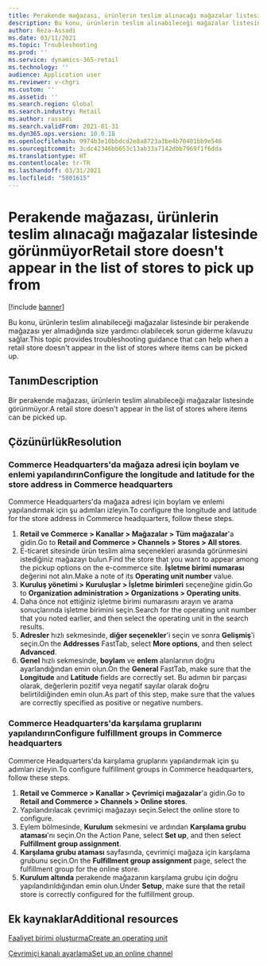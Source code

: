 ```yaml
---
title: Perakende mağazası, ürünlerin teslim alınacağı mağazalar listesinde görünmüyor
description: Bu konu, ürünlerin teslim alınabileceği mağazalar listesinde bir perakende mağazası yer almadığında size yardımcı olabilecek sorun giderme kılavuzu sağlar.
author: Reza-Assadi
ms.date: 03/11/2021
ms.topic: Troubleshooting
ms.prod: ''
ms.service: dynamics-365-retail
ms.technology: ''
audience: Application user
ms.reviewer: v-chgri
ms.custom: ''
ms.assetid: ''
ms.search.region: Global
ms.search.industry: Retail
ms.author: rassadi
ms.search.validFrom: 2021-01-31
ms.dyn365.ops.version: 10.0.18
ms.openlocfilehash: 9974b3e10bbdcd2e8a8723a3be4b70401bb9e546
ms.sourcegitcommit: 3cdc42346bb653c13ab33a7142dbb7969f1f6dda
ms.translationtype: HT
ms.contentlocale: tr-TR
ms.lasthandoff: 03/31/2021
ms.locfileid: "5801615"
---
```

# <a name="retail-store-doesnt-appear-in-the-list-of-stores-to-pick-up-from"></a><span data-ttu-id="54a4e-103">Perakende mağazası, ürünlerin teslim alınacağı mağazalar listesinde görünmüyor</span><span class="sxs-lookup"><span data-stu-id="54a4e-103">Retail store doesn't appear in the list of stores to pick up from</span></span>

[!include [banner](../../includes/banner.md)]

<span data-ttu-id="54a4e-104">Bu konu, ürünlerin teslim alınabileceği mağazalar listesinde bir perakende mağazası yer almadığında size yardımcı olabilecek sorun giderme kılavuzu sağlar.</span><span class="sxs-lookup"><span data-stu-id="54a4e-104">This topic provides troubleshooting guidance that can help when a retail store doesn't appear in the list of stores where items can be picked up.</span></span>

## <a name="description"></a><span data-ttu-id="54a4e-105">Tanım</span><span class="sxs-lookup"><span data-stu-id="54a4e-105">Description</span></span>

<span data-ttu-id="54a4e-106">Bir perakende mağazası, ürünlerin teslim alınabileceği mağazalar listesinde görünmüyor.</span><span class="sxs-lookup"><span data-stu-id="54a4e-106">A retail store doesn't appear in the list of stores where items can be picked up.</span></span>

## <a name="resolution"></a><span data-ttu-id="54a4e-107">Çözünürlük</span><span class="sxs-lookup"><span data-stu-id="54a4e-107">Resolution</span></span>

### <a name="configure-the-longitude-and-latitude-for-the-store-address-in-commerce-headquarters"></a><span data-ttu-id="54a4e-108">Commerce Headquarters'da mağaza adresi için boylam ve enlemi yapılandırın</span><span class="sxs-lookup"><span data-stu-id="54a4e-108">Configure the longitude and latitude for the store address in Commerce headquarters</span></span>

<span data-ttu-id="54a4e-109">Commerce Headquarters'da mağaza adresi için boylam ve enlemi yapılandırmak için şu adımları izleyin.</span><span class="sxs-lookup"><span data-stu-id="54a4e-109">To configure the longitude and latitude for the store address in Commerce headquarters, follow these steps.</span></span>

1. <span data-ttu-id="54a4e-110">**Retail ve Commerce \> Kanallar \> Mağazalar \> Tüm mağazalar**'a gidin.</span><span class="sxs-lookup"><span data-stu-id="54a4e-110">Go to **Retail and Commerce \> Channels \> Stores \> All stores**.</span></span>
1. <span data-ttu-id="54a4e-111">E-ticaret sitesinde ürün teslim alma seçenekleri arasında görünmesini istediğiniz mağazayı bulun.</span><span class="sxs-lookup"><span data-stu-id="54a4e-111">Find the store that you want to appear among the pickup options on the e-commerce site.</span></span> <span data-ttu-id="54a4e-112">**İşletme birimi numarası** değerini not alın.</span><span class="sxs-lookup"><span data-stu-id="54a4e-112">Make a note of its **Operating unit number** value.</span></span>
1. <span data-ttu-id="54a4e-113">**Kuruluş yönetimi \> Kuruluşlar \> İşletme birimleri** seçeneğine gidin.</span><span class="sxs-lookup"><span data-stu-id="54a4e-113">Go to **Organization administration \> Organizations \> Operating units**.</span></span>
1. <span data-ttu-id="54a4e-114">Daha önce not ettiğiniz işletme birimi numarasını arayın ve arama sonuçlarında işletme birimini seçin.</span><span class="sxs-lookup"><span data-stu-id="54a4e-114">Search for the operating unit number that you noted earlier, and then select the operating unit in the search results.</span></span>
1. <span data-ttu-id="54a4e-115">**Adresler** hızlı sekmesinde, **diğer seçenekler**'i seçin ve sonra **Gelişmiş**'i seçin.</span><span class="sxs-lookup"><span data-stu-id="54a4e-115">On the **Addresses** FastTab, select **More options**, and then select **Advanced**.</span></span>
1. <span data-ttu-id="54a4e-116">**Genel** hızlı sekmesinde, **boylam** ve **enlem** alanlarının doğru ayarlandığından emin olun.</span><span class="sxs-lookup"><span data-stu-id="54a4e-116">On the **General** FastTab, make sure that the **Longitude** and **Latitude** fields are correctly set.</span></span> <span data-ttu-id="54a4e-117">Bu adımın bir parçası olarak, değerlerin pozitif veya negatif sayılar olarak doğru belirtildiğinden emin olun.</span><span class="sxs-lookup"><span data-stu-id="54a4e-117">As part of this step, make sure that the values are correctly specified as positive or negative numbers.</span></span>

### <a name="configure-fulfillment-groups-in-commerce-headquarters"></a><span data-ttu-id="54a4e-118">Commerce Headquarters'da karşılama gruplarını yapılandırın</span><span class="sxs-lookup"><span data-stu-id="54a4e-118">Configure fulfillment groups in Commerce headquarters</span></span>

<span data-ttu-id="54a4e-119">Commerce Headquarters'da karşılama gruplarını yapılandırmak için şu adımları izleyin.</span><span class="sxs-lookup"><span data-stu-id="54a4e-119">To configure fulfillment groups in Commerce headquarters, follow these steps.</span></span>

1. <span data-ttu-id="54a4e-120">**Retail ve Commerce \> Kanallar \> Çevrimiçi mağazalar**'a gidin.</span><span class="sxs-lookup"><span data-stu-id="54a4e-120">Go to **Retail and Commerce \> Channels \> Online stores**.</span></span>
1. <span data-ttu-id="54a4e-121">Yapılandırılacak çevrimiçi mağazayı seçin.</span><span class="sxs-lookup"><span data-stu-id="54a4e-121">Select the online store to configure.</span></span>
1. <span data-ttu-id="54a4e-122">Eylem bölmesinde, **Kurulum** sekmesini ve ardından **Karşılama grubu ataması**'nı seçin.</span><span class="sxs-lookup"><span data-stu-id="54a4e-122">On the Action Pane, select **Set up**, and then select **Fulfillment group assignment**.</span></span>
1. <span data-ttu-id="54a4e-123">**Karşılama grubu ataması** sayfasında, çevrimiçi mağaza için karşılama grubunu seçin.</span><span class="sxs-lookup"><span data-stu-id="54a4e-123">On the **Fulfillment group assignment** page, select the fulfillment group for the online store.</span></span>
1. <span data-ttu-id="54a4e-124">**Kurulum altında** perakende mağazanın karşılama grubu için doğru yapılandırıldığından emin olun.</span><span class="sxs-lookup"><span data-stu-id="54a4e-124">Under **Setup**, make sure that the retail store is correctly configured for the fulfillment group.</span></span>

## <a name="additional-resources"></a><span data-ttu-id="54a4e-125">Ek kaynaklar</span><span class="sxs-lookup"><span data-stu-id="54a4e-125">Additional resources</span></span> 

[<span data-ttu-id="54a4e-126">Faaliyet birimi oluşturma</span><span class="sxs-lookup"><span data-stu-id="54a4e-126">Create an operating unit</span></span>](https://docs.microsoft.com/dynamics365/fin-ops-core/fin-ops/organization-administration/tasks/create-operating-unit)

[<span data-ttu-id="54a4e-127">Çevrimiçi kanalı ayarlama</span><span class="sxs-lookup"><span data-stu-id="54a4e-127">Set up an online channel</span></span>](../channel-setup-online.md)
